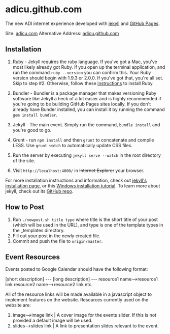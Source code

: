 adicu.github.com
================

The new ADI internet experience developed with [jekyll][1] and [GitHub Pages][2].

Site: [adicu.com][3]
Alternative Address: [adicu.github.com][4]

Installation
------------
1. Ruby - Jekyll requires the ruby language. If you've got a Mac, you've most likely already got Ruby. If you open up the terminal application, and run the command `ruby --version` you can confirm this. Your Ruby version should begin with 1.9.3 or 2.0.0. If you've got that, you're all set. Skip to step #2. Otherwise, follow these [instructions](https://www.ruby-lang.org/en/downloads/) to install Ruby.

2. Bundler - Bundler is a package manager that makes versioning Ruby software like Jekyll a heck of a lot easier and is highly recommended if you're going to be building GitHub Pages sites locally. If you don't already have Bunder installed, you can install it by running the command `gem install bundler`.

3. Jekyll - The main event. Simply run the command, `bundle install` and you're good to go.

4. Grunt - run `npm install` and then `grunt` to concatenate and compile LESS. Use `grunt watch` to automatically update CSS files.

5. Run the server by executing `jekyll serve --watch` in the root directory of the site.

6. Visit `http://localhost:4000/` in ~~Internet Explorer~~ your browser.

For more installation instructions and information, check out [jekyll's installation page][5], or
this [Windows installation tutorial][6]. To learn more about jekyll, check out its [GitHub repo][7].

How to Post
-----------
1. Run `./newpost.sh title type` where title is the short title of your
   post (which will be used in the URL), and type is one of the template
   types in the \_templates directory.
2. Fill out your post in the newly created file.
3. Commit and push the file to `origin/master`.

Event Resources
---------------
Events posted to Google Calendar should have the following format:

[short description]
\-\-\-
[long description]
\-\-\-
resource1 name-->resource1 link
resource2 name-->resource2 link
etc.

All of the resource links will be made available in a javascript object to implement features on the website. Resources currently used on the website are:
1. image-->image link | A cover image for the events slider. If this is not provided a default image will be used.
2. slides-->slides link | A link to presentation slides relevant to the event. 


[1]: http://jekyllrb.com/
[2]: http://pages.github.com/
[3]: http://www.adicu.com/
[4]: http://adicu.github.com/
[5]: https://github.com/mojombo/jekyll/wiki/install
[6]: http://www.madhur.co.in/blog/2011/09/01/runningjekyllwindows.html
[7]: https://github.com/mojombo/jekyll
[8]: http://daringfireball.net/projects/markdown/basics

